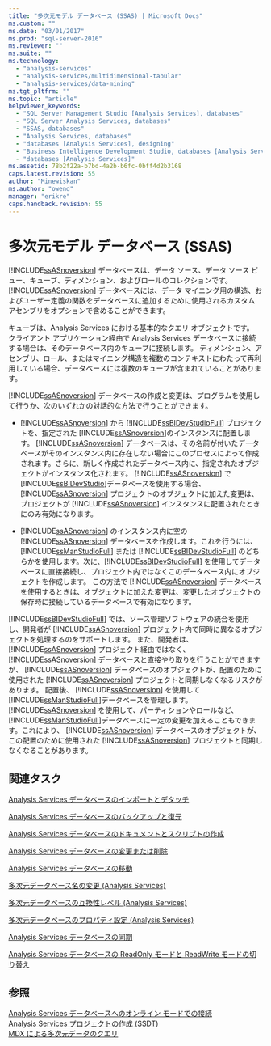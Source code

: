 ```yaml
---
title: "多次元モデル データベース (SSAS) | Microsoft Docs"
ms.custom: ""
ms.date: "03/01/2017"
ms.prod: "sql-server-2016"
ms.reviewer: ""
ms.suite: ""
ms.technology: 
  - "analysis-services"
  - "analysis-services/multidimensional-tabular"
  - "analysis-services/data-mining"
ms.tgt_pltfrm: ""
ms.topic: "article"
helpviewer_keywords: 
  - "SQL Server Management Studio [Analysis Services], databases"
  - "SQL Server Analysis Services, databases"
  - "SSAS, databases"
  - "Analysis Services, databases"
  - "databases [Analysis Services], designing"
  - "Business Intelligence Development Studio, databases [Analysis Services]"
  - "databases [Analysis Services]"
ms.assetid: 78b2f22a-b7bd-4a2b-b6fc-0bff4d2b3168
caps.latest.revision: 55
author: "Minewiskan"
ms.author: "owend"
manager: "erikre"
caps.handback.revision: 55
---
```

# 多次元モデル データベース (SSAS)
  [!INCLUDE[ssASnoversion](../../includes/ssasnoversion-md.md)] データベースは、データ ソース、データ ソース ビュー、キューブ、ディメンション、およびロールのコレクションです。 [!INCLUDE[ssASnoversion](../../includes/ssasnoversion-md.md)] データベースには、データ マイニング用の構造、およびユーザー定義の関数をデータベースに追加するために使用されるカスタム アセンブリをオプションで含めることができます。  
  
 キューブは、Analysis Services における基本的なクエリ オブジェクトです。 クライアント アプリケーション経由で Analysis Services データベースに接続する場合は、そのデータベース内のキューブに接続します。 ディメンション、アセンブリ、ロール、またはマイニング構造を複数のコンテキストにわたって再利用している場合、データベースには複数のキューブが含まれていることがあります。  
  
 [!INCLUDE[ssASnoversion](../../includes/ssasnoversion-md.md)] データベースの作成と変更は、プログラムを使用して行うか、次のいずれかの対話的な方法で行うことができます。  
  
-   [!INCLUDE[ssASnoversion](../../includes/ssasnoversion-md.md)] から [!INCLUDE[ssBIDevStudioFull](../../includes/ssbidevstudiofull-md.md)] プロジェクトを、指定された [!INCLUDE[ssASnoversion](../../includes/ssasnoversion-md.md)]のインスタンスに配置します。 [!INCLUDE[ssASnoversion](../../includes/ssasnoversion-md.md)] データベースは、その名前が付いたデータベースがそのインスタンス内に存在しない場合にこのプロセスによって作成されます。さらに、新しく作成されたデータベース内に、指定されたオブジェクトがインスタンス化されます。 [!INCLUDE[ssASnoversion](../../includes/ssasnoversion-md.md)] で [!INCLUDE[ssBIDevStudio](../../includes/ssbidevstudio-md.md)]データベースを使用する場合、 [!INCLUDE[ssASnoversion](../../includes/ssasnoversion-md.md)] プロジェクトのオブジェクトに加えた変更は、プロジェクトが [!INCLUDE[ssASnoversion](../../includes/ssasnoversion-md.md)] インスタンスに配置されたときにのみ有効になります。  
  
-   [!INCLUDE[ssASnoversion](../../includes/ssasnoversion-md.md)] のインスタンス内に空の [!INCLUDE[ssASnoversion](../../includes/ssasnoversion-md.md)] データベースを作成します。これを行うには、[!INCLUDE[ssManStudioFull](../../includes/ssmanstudiofull-md.md)] または [!INCLUDE[ssBIDevStudioFull](../../includes/ssbidevstudiofull-md.md)] のどちらかを使用します。次に、[!INCLUDE[ssBIDevStudioFull](../../includes/ssbidevstudiofull-md.md)] を使用してデータベースに直接接続し、プロジェクト内ではなくこのデータベース内にオブジェクトを作成します。 この方法で [!INCLUDE[ssASnoversion](../../includes/ssasnoversion-md.md)] データベースを使用するときは、オブジェクトに加えた変更は、変更したオブジェクトの保存時に接続しているデータベースで有効になります。  
  
 [!INCLUDE[ssBIDevStudioFull](../../includes/ssbidevstudiofull-md.md)] では、ソース管理ソフトウェアの統合を使用し、開発者が [!INCLUDE[ssASnoversion](../../includes/ssasnoversion-md.md)] プロジェクト内で同時に異なるオブジェクトを処理するのをサポートします。 また、開発者は、 [!INCLUDE[ssASnoversion](../../includes/ssasnoversion-md.md)] プロジェクト経由ではなく、 [!INCLUDE[ssASnoversion](../../includes/ssasnoversion-md.md)] データベースと直接やり取りを行うことができますが、 [!INCLUDE[ssASnoversion](../../includes/ssasnoversion-md.md)] データベースのオブジェクトが、配置のために使用された [!INCLUDE[ssASnoversion](../../includes/ssasnoversion-md.md)] プロジェクトと同期しなくなるリスクがあります。 配置後、 [!INCLUDE[ssASnoversion](../../includes/ssasnoversion-md.md)] を使用して [!INCLUDE[ssManStudioFull](../../includes/ssmanstudiofull-md.md)]データベースを管理します。 [!INCLUDE[ssASnoversion](../../includes/ssasnoversion-md.md)] を使用して、パーティションやロールなど、 [!INCLUDE[ssManStudioFull](../../includes/ssmanstudiofull-md.md)]データベースに一定の変更を加えることもできます。これにより、 [!INCLUDE[ssASnoversion](../../includes/ssasnoversion-md.md)] データベースのオブジェクトが、この配置のために使用された [!INCLUDE[ssASnoversion](../../includes/ssasnoversion-md.md)] プロジェクトと同期しなくなることがあります。  
  
## 関連タスク  
 [Analysis Services データベースのインポートとデタッチ](../../analysis-services/multidimensional-models/attach-and-detach-analysis-services-databases.md)  
  
 [Analysis Services データベースのバックアップと復元](../../analysis-services/multidimensional-models/backup-and-restore-of-analysis-services-databases.md)  
  
 [Analysis Services データベースのドキュメントとスクリプトの作成](../../analysis-services/multidimensional-models/document-and-script-an-analysis-services-database.md)  
  
 [Analysis Services データベースの変更または削除](../../analysis-services/multidimensional-models/modify-or-delete-an-analysis-services-database.md)  
  
 [Analysis Services データベースの移動](../../analysis-services/multidimensional-models/move-an-analysis-services-database.md)  
  
 [多次元データベース名の変更 (Analysis Services)](../../analysis-services/multidimensional-models/rename-a-multidimensional-database-analysis-services.md)  
  
 [多次元データベースの互換性レベル (Analysis Services)](../../analysis-services/multidimensional-models/compatibility-level-of-a-multidimensional-database-analysis-services.md)  
  
 [多次元データベースのプロパティ設定 (Analysis Services)](../../analysis-services/multidimensional-models/set-multidimensional-database-properties-analysis-services.md)  
  
 [Analysis Services データベースの同期](../../analysis-services/multidimensional-models/synchronize-analysis-services-databases.md)  
  
 [Analysis Services データベースの ReadOnly モードと ReadWrite モードの切り替え](../../analysis-services/multidimensional-models/switch-an-analysis-services-database-between-readonly-and-readwrite-modes.md)  
  
## 参照  
 [Analysis Services データベースへのオンライン モードでの接続](../../analysis-services/multidimensional-models/connect-in-online-mode-to-an-analysis-services-database.md)   
 [Analysis Services プロジェクトの作成 (SSDT)](../../analysis-services/multidimensional-models/create-an-analysis-services-project-ssdt.md)   
 [MDX による多次元データのクエリ](../../analysis-services/multidimensional-models/mdx/querying-multidimensional-data-with-mdx.md)  
  
  